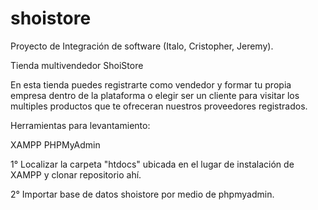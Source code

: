 # shoistore
Proyecto de Integración de software (Italo, Cristopher, Jeremy).

Tienda multivendedor ShoiStore

En esta tienda puedes registrarte como vendedor y formar tu propia empresa dentro de la plataforma 
o elegir ser un cliente para visitar los multiples productos que te ofreceran nuestros proveedores registrados.

Herramientas para levantamiento:

XAMPP
PHPMyAdmin


1° Localizar la carpeta "htdocs" ubicada en el lugar de instalación de XAMPP y clonar repositorio ahí.

2° Importar base de datos shoistore por medio de phpmyadmin.
